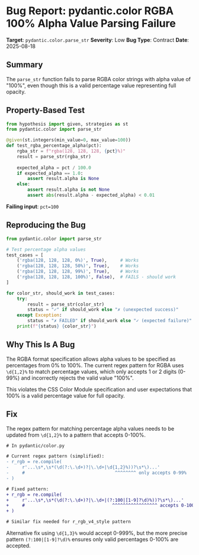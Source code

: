 # Bug Report: pydantic.color RGBA 100% Alpha Value Parsing Failure

**Target**: `pydantic.color.parse_str`
**Severity**: Low
**Bug Type**: Contract
**Date**: 2025-08-18

## Summary

The `parse_str` function fails to parse RGBA color strings with alpha value of "100%", even though this is a valid percentage value representing full opacity.

## Property-Based Test

```python
from hypothesis import given, strategies as st
from pydantic.color import parse_str

@given(st.integers(min_value=0, max_value=100))
def test_rgba_percentage_alpha(pct):
    rgba_str = f"rgba(128, 128, 128, {pct}%)"
    result = parse_str(rgba_str)
    
    expected_alpha = pct / 100.0
    if expected_alpha == 1.0:
        assert result.alpha is None
    else:
        assert result.alpha is not None
        assert abs(result.alpha - expected_alpha) < 0.01
```

**Failing input**: `pct=100`

## Reproducing the Bug

```python
from pydantic.color import parse_str

# Test percentage alpha values
test_cases = [
    ('rgba(128, 128, 128, 0%)', True),     # Works
    ('rgba(128, 128, 128, 50%)', True),    # Works  
    ('rgba(128, 128, 128, 99%)', True),    # Works
    ('rgba(128, 128, 128, 100%)', False),  # FAILS - should work
]

for color_str, should_work in test_cases:
    try:
        result = parse_str(color_str)
        status = "✓" if should_work else "✗ (unexpected success)"
    except Exception:
        status = "✗ FAILED" if should_work else "✓ (expected failure)"
    print(f"{status} {color_str}")
```

## Why This Is A Bug

The RGBA format specification allows alpha values to be specified as percentages from 0% to 100%. The current regex pattern for RGBA uses `\d{1,2}%` to match percentage values, which only accepts 1 or 2 digits (0-99%) and incorrectly rejects the valid value "100%".

This violates the CSS Color Module specification and user expectations that 100% is a valid percentage value for full opacity.

## Fix

The regex pattern for matching percentage alpha values needs to be updated from `\d{1,2}%` to a pattern that accepts 0-100%.

```diff
# In pydantic/color.py

# Current regex pattern (simplified):
- r_rgb = re.compile(
-     r'...\s*,\s*(\d(?:\.\d+)?|\.\d+|\d{1,2}%))?\s*\)...'
-     #                                  ^^^^^^^^ only accepts 0-99%
- )

# Fixed pattern:
+ r_rgb = re.compile(
+     r'...\s*,\s*(\d(?:\.\d+)?|\.\d+|(?:100|[1-9]?\d)%))?\s*\)...'
+     #                                 ^^^^^^^^^^^^^^^^^ accepts 0-100%
+ )

# Similar fix needed for r_rgb_v4_style pattern
```

Alternative fix using `\d{1,3}%` would accept 0-999%, but the more precise pattern `(?:100|[1-9]?\d)%` ensures only valid percentages 0-100% are accepted.